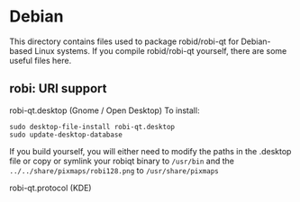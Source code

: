 
Debian
====================
This directory contains files used to package robid/robi-qt
for Debian-based Linux systems. If you compile robid/robi-qt yourself, there are some useful files here.

## robi: URI support ##


robi-qt.desktop  (Gnome / Open Desktop)
To install:

	sudo desktop-file-install robi-qt.desktop
	sudo update-desktop-database

If you build yourself, you will either need to modify the paths in
the .desktop file or copy or symlink your robiqt binary to `/usr/bin`
and the `../../share/pixmaps/robi128.png` to `/usr/share/pixmaps`

robi-qt.protocol (KDE)

